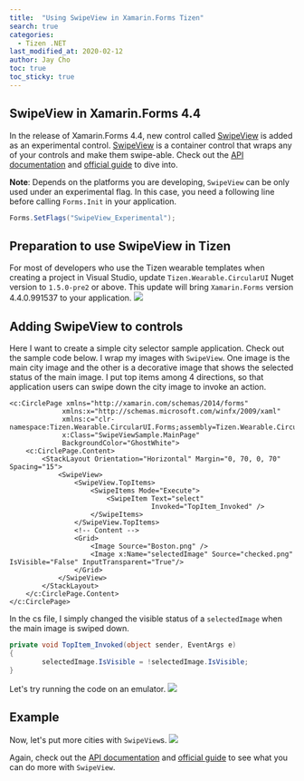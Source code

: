 ```yaml
---
title:  "Using SwipeView in Xamarin.Forms Tizen"
search: true
categories:
  - Tizen .NET
last_modified_at: 2020-02-12
author: Jay Cho
toc: true
toc_sticky: true
---
```


## SwipeView in Xamarin.Forms 4.4
In the release of Xamarin.Forms 4.4, new control called [SwipeView](https://docs.microsoft.com/en-us/dotnet/api/xamarin.forms.swipeview?view=xamarin-forms) is added as an experimental control. [SwipeView](https://docs.microsoft.com/en-us/dotnet/api/xamarin.forms.swipeview?view=xamarin-forms) is a container control that wraps any of your controls and make them swipe-able.
Check out the [API documentation](https://docs.microsoft.com/en-us/dotnet/api/xamarin.forms.swipeview?view=xamarin-forms) and [official guide](https://docs.microsoft.com/en-us/xamarin/xamarin-forms/user-interface/swipeview) to dive into.

**Note**: Depends on the platforms you are developing, `SwipeView` can be only used under an experimental flag. In this case, you need a following line before calling `Forms.Init` in your application.
```c#
Forms.SetFlags("SwipeView_Experimental");
```

## Preparation to use SwipeView in Tizen
For most of developers who use the Tizen wearable templates when creating a project in Visual Studio, update `Tizen.Wearable.CircularUI` Nuget version to `1.5.0-pre2` or above. This update will bring `Xamarin.Forms` version 4.4.0.991537 to your application.
![]({{site.url}}{{site.baseurl}}/assets/images/posts/using-swipeview/solutionexplorer.png)

## Adding SwipeView to controls
Here I want to create a simple city selector sample application. Check out the sample code below. I wrap my images with `SwipeView`. One image is the main city image and the other is a decorative image that shows the selected status of the main image. I put top items among 4 directions, so that application users can swipe down the city image to invoke an action.

```xaml
<c:CirclePage xmlns="http://xamarin.com/schemas/2014/forms"
             xmlns:x="http://schemas.microsoft.com/winfx/2009/xaml"
             xmlns:c="clr-namespace:Tizen.Wearable.CircularUI.Forms;assembly=Tizen.Wearable.CircularUI.Forms"
             x:Class="SwipeViewSample.MainPage"             
             BackgroundColor="GhostWhite">
	<c:CirclePage.Content>
	    <StackLayout Orientation="Horizontal" Margin="0, 70, 0, 70" Spacing="15">
	        <SwipeView>
	            <SwipeView.TopItems>
	                <SwipeItems Mode="Execute">
	                    <SwipeItem Text="select"
	                               Invoked="TopItem_Invoked" />
	                </SwipeItems>
	            </SwipeView.TopItems>
	            <!-- Content -->
	            <Grid>
	                <Image Source="Boston.png" />
	                <Image x:Name="selectedImage" Source="checked.png" IsVisible="False" InputTransparent="True"/>
	            </Grid>
	        </SwipeView>
	    </StackLayout>
	</c:CirclePage.Content>
</c:CirclePage>
```
In the cs file, I simply changed the visible status of a `selectedImage` when the main image is swiped down.
```c#
private void TopItem_Invoked(object sender, EventArgs e)
{
        selectedImage.IsVisible = !selectedImage.IsVisible;
}
```
Let's try running the code on an emulator. 
![]({{site.url}}{{site.baseurl}}/assets/images/posts/using-swipeview/swipeview.gif)

## Example
Now, let's put more cities with `SwipeView`s.
![]({{site.url}}{{site.baseurl}}/assets/images/posts/using-swipeview/swipeviews.gif)

Again, check out the [API documentation](https://docs.microsoft.com/en-us/dotnet/api/xamarin.forms.swipeview?view=xamarin-forms) and [official guide](https://docs.microsoft.com/en-us/xamarin/xamarin-forms/user-interface/swipeview) to see what you can do more with `SwipeView`.